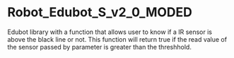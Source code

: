 # Robot_Edubot_S_v2_0_MODED
Edubot library with a function that allows user to know if a IR sensor is above the black line or not. This function will return true if the read value of the sensor passed by parameter is greater than the threshhold.
